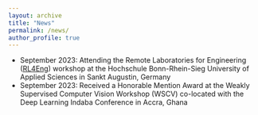 ```yaml
---
layout: archive
title: "News"
permalink: /news/
author_profile: true
---
```

* September 2023: Attending the Remote Laboratories for Engineering ([RL4Eng](https://www.rl4eng.com/News/key_news/3797.aspx)) workshop at the Hochschule Bonn-Rhein-Sieg University of Applied Sciences in Sankt Augustin, Germany
* September 2023: Received a Honorable Mention Award at the Weakly Supervised Computer Vision Workshop (WSCV) co-located with the Deep Learning Indaba Conference in Accra, Ghana
